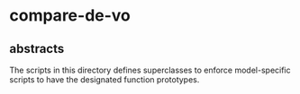 # compare-de-vo



## abstracts

The scripts in this directory defines superclasses to enforce model-specific scripts to have the designated function prototypes.


